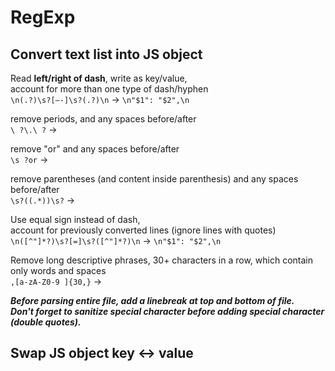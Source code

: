 # RegExp

## **Convert text list into JS object**

Read **left/right of dash**, write as key/value,  
account for more than one type of dash/hyphen  
`\n(.?)\s?[–-]\s?(.?)\n` -&gt; `\n"$1": "$2",\n` 

remove periods, and any spaces before/after  
`\ ?\.\ ?` -&gt; 

remove "or" and any spaces before/after  
`\s ?or` -&gt;

remove parentheses \(and content inside parenthesis\) and any spaces before/after  
`\s?((.*))\s?` -&gt; 

Use equal sign instead of dash,   
account for previously converted lines \(ignore lines with quotes\)  
`\n([^"]*?)\s?[=]\s?([^"]*?)\n` -&gt; `\n"$1": "$2",\n`  

Remove long descriptive phrases, 30+ characters in a row, which contain only words and spaces  
`,[a-zA-Z0-9 ]{30,}`  -&gt;

_**Before parsing entire file, add a linebreak at top and bottom of file.**_  
_**Don't forget to sanitize special character before adding special character \(double quotes\).**_

## Swap JS object key &lt;-&gt; value





